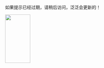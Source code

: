 
如果提示已经过期，请稍后访问，泛泛会更新的！

<!-- <blockquote class="imgur-embed-pub" lang="en" data-id="a/RlPaeuj" data-context="false" ><a href="//imgur.com/a/RlPaeuj"></a></blockquote><script async src="//s.imgur.com/min/embed.js" charset="utf-8"></script> -->

<img src="https://funcoder-assets.s3.ap-east-1.amazonaws.com/wechat.jpg"  width="40%" height="20%">